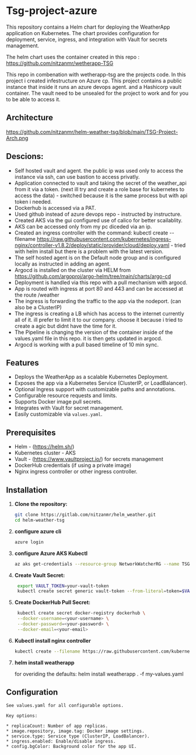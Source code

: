 # Tsg-project-azure

This repository contains a Helm chart for deploying the WeatherApp application on Kubernetes. The chart provides configuration for deployment, service, ingress, and integration with Vault for secrets management.

The helm chart uses the container created in this repo : 
<href>https://github.com/nitzanmr/wetherapp-TSG</href>

This repo in combenation with wetherapp-tsg are the projects code. 
In this project i created infestructure on Azure cp. 
This project contains a public instance that inside it runs an azure devops agent. and a Hashicorp vault container. 
The vault need to be unsealed for the project to work and for you to be able to access it. 


## Architecture
<img>https://github.com/nitzanmr/helm-weather-tsg/blob/main/TSG-Project-Arch.png</img>

## Descions:
 - Self hosted vault and agent. the public ip was used only to access the instance via ssh, can use bastion to access privatly. 
 - Application connected to vault and taking the secret of the weather_api from it via a token. (next ill try and create a role base for kubernetes to access the data) - switched because it is the same process but with api token i needed.
 - Dockerhub is accessed via a PAT.
 - Used github instead of azure devops repo - instructed by instructure.
 - Created AKS via the gui configured use of calico for better scailablity.
 - AKS can be accessed only from my pc diceded via an ip. 
 - Created an ingress controller with the command: kubectl create --filename https://raw.githubusercontent.com/kubernetes/ingress-nginx/controller-v1.8.2/deploy/static/provider/cloud/deploy.yaml - tried with helm install but there is a problem with the latest version.
 - The self hosted agent is on the Default node group and is configured locally as instructed in adding an agent.
 - Argocd is installed on the cluster via HELM from https://github.com/argoproj/argo-helm/tree/main/charts/argo-cd
 - Deployment is handled via this repo with a pull mechanism with argocd.
 - App is routed with ingress at port 80 and 443 and can be accessed at the route /weather
 - The ingress is forwarding the traffic to the app via the nodeport. (can also be a ClusterIP)
 - The ingress is creating a LB which has access to the internet currently all of it. ill prefer to limit it to our company. choose it because i tried to create a agic but didnt have the time for it. 
 - The Pipeline is changing the version of the container inside of the values.yaml file in this repo. it is then gets updated in argocd. 
 - Argocd is working with a pull based timeline of 10 min sync.
 

## Features

- Deploys the WeatherApp as a scalable Kubernetes Deployment.
- Exposes the app via a Kubernetes Service (ClusterIP, or LoadBalancer).
- Optional Ingress support with customizable paths and annotations.
- Configurable resource requests and limits.
- Supports Docker image pull secrets.
- Integrates with Vault for secret management.
- Easily customizable via `values.yaml`.

## Prerequisites

- Helm - (https://helm.sh/)
- Kubernetes cluster - AKS
- Vault - (https://www.vaultproject.io/) for secrets management
- DockerHub credentials (if using a private image)
- Nginx ingress controller or other ingress controller.

## Installation

1. **Clone the repository:**
   ```sh
   git clone https://gitlab.com/nitzanmr/helm_weather.git
   cd helm-weather-tsg
2. **configure azure cli**
    ```sh
    azure login
3. **configure Azure AKS Kubectl**
    ```sh
    az aks get-credentials --resource-group NetworkWatcherRG --name TSGAKS --overwrite-existing

4. **Create Vault Secret:**
   ```sh
    export VAULT_TOKEN=your-vault-token
    kubectl create secret generic vault-token --from-literal=token=$VAULT_TOKEN

5. **Create DockerHub Pull Secret:**
   ```sh
    kubectl create secret docker-registry dockerhub \
    --docker-username=<your-username> \
    --docker-password=<your-password> \
    --docker-email=<your-email>
6. **Kubectl install nginx controller**
    ```sh
    kubectl create --filename https://raw.githubusercontent.com/kubernetes/ingress-nginx/controller-v1.8.2/deploy/static/provider/cloud/deploy.yaml

7. **helm install weatherapp**

    for overiding the defaults:
    helm install weatherapp . -f my-values.yaml

## Configuration
    See values.yaml for all configurable options.

    Key options:

    * replicaCount: Number of app replicas.
    * image.repository, image.tag: Docker image settings.
    * service.type: Service type (ClusterIP, LoadBalancer).
    * ingress.enabled: Enable/disable ingress.
    * config.bgColor: Background color for the app UI.
